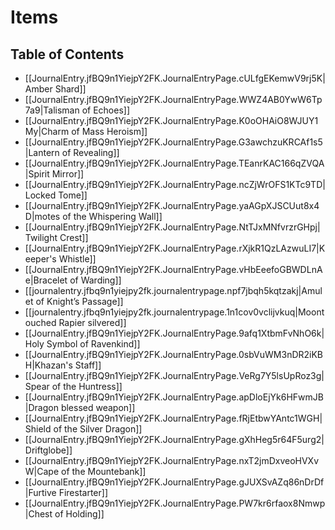 # Items

## Table of Contents

- [[JournalEntry.jfBQ9n1YiejpY2FK.JournalEntryPage.cULfgEKemwV9rj5K|Amber Shard]]
- [[JournalEntry.jfBQ9n1YiejpY2FK.JournalEntryPage.WWZ4AB0YwW6Tp7a9|Talisman of Echoes]]
- [[JournalEntry.jfBQ9n1YiejpY2FK.JournalEntryPage.K0oOHAiO8WJUY1My|Charm of Mass Heroism]]
- [[JournalEntry.jfBQ9n1YiejpY2FK.JournalEntryPage.G3awchzuKRCAf1s5|Lantern of Revealing]]
- [[JournalEntry.jfBQ9n1YiejpY2FK.JournalEntryPage.TEanrKAC166qZVQA|Spirit Mirror]]
- [[JournalEntry.jfBQ9n1YiejpY2FK.JournalEntryPage.ncZjWrOFS1KTc9TD|Locked Tome]]
- [[JournalEntry.jfBQ9n1YiejpY2FK.JournalEntryPage.yaAGpXJSCUut8x4D|motes of the Whispering Wall]]
- [[JournalEntry.jfBQ9n1YiejpY2FK.JournalEntryPage.NtTJxMNfvrzrGHpj|Twilight Crest]]
- [[JournalEntry.jfBQ9n1YiejpY2FK.JournalEntryPage.rXjkR1QzLAzwuLI7|Keeper's Whistle]]
- [[JournalEntry.jfBQ9n1YiejpY2FK.JournalEntryPage.vHbEeefoGBWDLnAe|Bracelet of Warding]]
- [[journalentry.jfbq9n1yiejpy2fk.journalentrypage.npf7jbqh5kqtzakj|Amulet of Knight’s Passage]]
- [[journalentry.jfbq9n1yiejpy2fk.journalentrypage.1n1cov0vclijvkuq|Moontouched Rapier silvered]]
- [[JournalEntry.jfBQ9n1YiejpY2FK.JournalEntryPage.9afq1XtbmFvNhO6k|Holy Symbol of Ravenkind]]
- [[JournalEntry.jfBQ9n1YiejpY2FK.JournalEntryPage.0sbVuWM3nDR2iKBH|Khazan's Staff]]
- [[JournalEntry.jfBQ9n1YiejpY2FK.JournalEntryPage.VeRg7Y5lsUpRoz3g|Spear of the Huntress]]
- [[JournalEntry.jfBQ9n1YiejpY2FK.JournalEntryPage.apDloEjYk6HFwmJB|Dragon blessed weapon]]
- [[JournalEntry.jfBQ9n1YiejpY2FK.JournalEntryPage.fRjEtbwYAntc1WGH|Shield of the Silver Dragon]]
- [[JournalEntry.jfBQ9n1YiejpY2FK.JournalEntryPage.gXhHeg5r64F5urg2|Driftglobe]]
- [[JournalEntry.jfBQ9n1YiejpY2FK.JournalEntryPage.nxT2jmDxveoHVXvW|Cape of the Mountebank]]
- [[JournalEntry.jfBQ9n1YiejpY2FK.JournalEntryPage.gJUXSvAZq86nDrDf|Furtive Firestarter]]
- [[JournalEntry.jfBQ9n1YiejpY2FK.JournalEntryPage.PW7kr6rfaox8Nmwp|Chest of Holding]]
